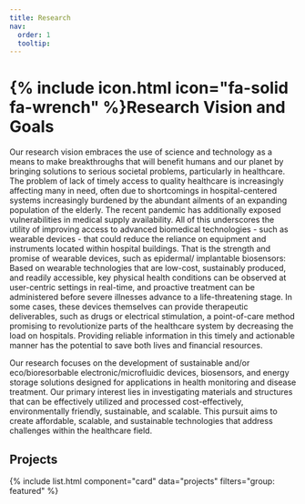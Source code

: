 ```yaml
---
title: Research
nav:
  order: 1
  tooltip: 
---
```


# {% include icon.html icon="fa-solid fa-wrench" %}Research Vision and Goals

Our research vision embraces the use of science and technology as a means to make breakthroughs that will benefit humans and our planet by bringing solutions to serious societal problems, particularly in healthcare. The problem of lack of timely access to quality healthcare is increasingly affecting many in need, often due to shortcomings in hospital-centered systems increasingly burdened by the abundant ailments of an expanding population of the elderly. The recent pandemic has additionally exposed vulnerabilities in medical supply availability. All of this underscores the utility of improving access to advanced biomedical technologies - such as wearable devices - that could reduce the reliance on equipment and instruments located within hospital buildings. That is the strength and promise of wearable devices, such as epidermal/ implantable biosensors: Based on wearable technologies that are low-cost, sustainably produced, and readily accessible, key physical health conditions can be observed at user-centric settings in real-time, and proactive treatment can be administered before severe illnesses advance to a life-threatening stage. In some cases, these devices themselves can provide therapeutic deliverables, such as drugs or electrical stimulation, a point-of-care method promising to revolutionize parts of the healthcare system by decreasing the load on hospitals. Providing reliable information in this timely and actionable manner has the potential to save both lives and financial resources. 

Our research focuses on the development of sustainable and/or eco/bioresorbable electronic/microfluidic devices, biosensors, and energy storage solutions designed for applications in health monitoring and disease treatment. Our primary interest lies in investigating materials and structures that can be effectively utilized and processed cost-effectively, environmentally friendly, sustainable, and scalable. This pursuit aims to create affordable, scalable, and sustainable technologies that address challenges within the healthcare field.

## Projects

{% include list.html component="card" data="projects" filters="group: featured" %}



